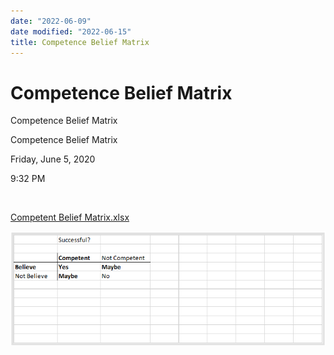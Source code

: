 ```yaml
---
date: "2022-06-09"
date modified: "2022-06-15"
title: Competence Belief Matrix
---
```


# Competence Belief Matrix
Competence Belief Matrix

Competence Belief Matrix

Friday, June 5, 2020

9:32 PM

 

[Competent Belief Matrix.xlsx](../../../_resources/67eaf97f3cc6409ebd672dc4a7bc7537.xlsx)

![f5d4108c13e3425c9c6008bb44540085](../../../_resources/f5d4108c13e3425c9c6008bb44540085.png)
